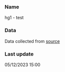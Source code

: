 ### Name

hg1 - test


###  Data

Data collected from [source](https://www.reddit.com)

### Last update

05/12/2023 15:00